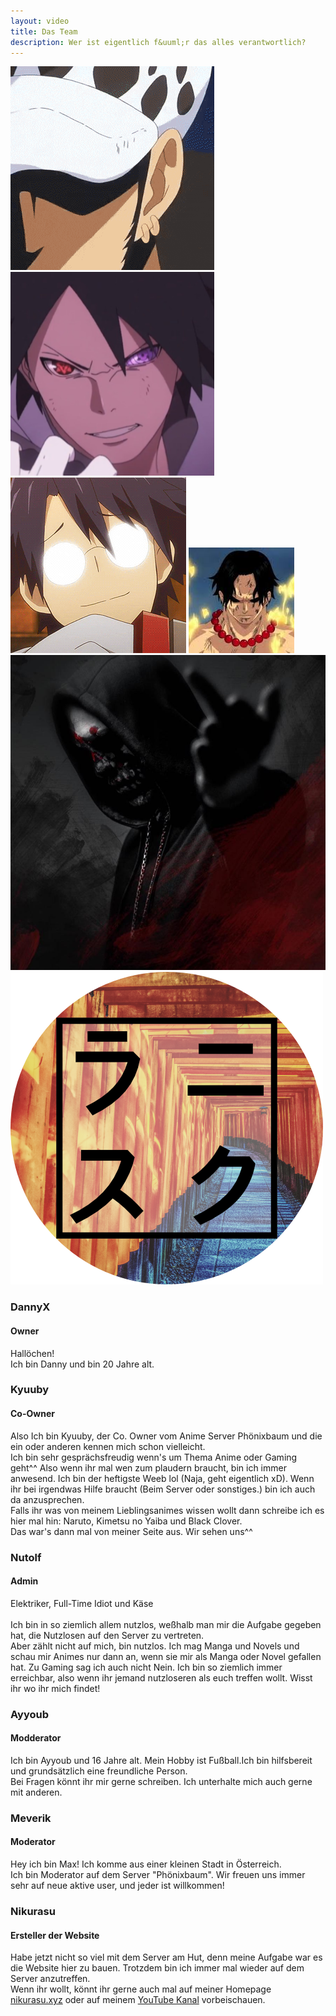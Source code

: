 ```yaml
---
layout: video
title: Das Team
description: Wer ist eigentlich f&uuml;r das alles verantwortlich?
---
```

<div class="team-section">
    <div class="ps">
        <a onclick="changesize('p1')"><img src="assets/images/danny.gif" alt="dannyx"></a>
        <a onclick="changesize('p2')"><img src="assets/images/kyuubi.png" alt="kyuuby.png"></a>
        <a onclick="changesize('p3')"><img src="assets/images/nutolf.gif" alt="nutolf"></a>
        <a onclick="changesize('p4')"><img src="assets/images/ayyoub.png" alt="ayyoub"></a>
        <a onclick="changesize('p5')"><img src="assets/images/meverik.png" alt="meveric"></a>
        <a onclick="changesize('p6')"><img src="assets/images/nikurasu.png" alt="meveric"></a>
    </div>
    <div class="section" id="p1">
        <h3 class="name">DannyX</h3>
        <h4 class="name">Owner</h4>
        <span class="border"></span>
        <p>Hallöchen!<br>
        Ich bin Danny und bin 20 Jahre alt.</p>
    </div>
     <div class="section" id="p2">
        <h3 class="name">Kyuuby</h3>
        <h4 class="name">Co-Owner</h4>
        <span class="border"></span>
        <p>Also Ich bin Kyuuby, der Co. Owner vom Anime Server Phönixbaum und die ein oder anderen kennen mich schon vielleicht.<br>
        Ich bin sehr gesprächsfreudig wenn's um Thema Anime oder Gaming geht^^ Also wenn ihr mal wen zum plaudern braucht, bin ich immer anwesend.
        Ich bin der heftigste Weeb lol (Naja, geht eigentlich xD). Wenn ihr bei irgendwas Hilfe braucht (Beim Server oder sonstiges.) bin ich auch da anzusprechen.<br>
        Falls ihr was von meinem Lieblingsanimes wissen wollt dann schreibe ich es hier mal hin: Naruto, Kimetsu no Yaiba und Black Clover.<br>
        Das war's dann mal von meiner Seite aus. Wir sehen uns^^</p>
    </div>
    <div class="section" id="p3">
        <h3 class="name">Nutolf</h3>
        <h4 class="name">Admin</h4>
        <span class="border"></span>
        <p>Elektriker, Full-Time Idiot und Käse<br><br>
        Ich bin in so ziemlich allem nutzlos, weßhalb man mir die Aufgabe gegeben hat, die Nutzlosen auf den Server zu vertreten.<br>
        Aber zählt nicht auf mich, bin nutzlos. Ich mag Manga und Novels und schau mir Animes nur dann an, wenn sie mir als Manga oder Novel gefallen hat.
        Zu Gaming sag ich auch nicht Nein. Ich bin so ziemlich immer erreichbar, also wenn ihr jemand nutzloseren als euch treffen wollt. Wisst ihr wo ihr mich findet!</p>
    </div>
    <div class="section" id="p4">
        <h3 class="name">Ayyoub</h3>
        <h4 class="name">Modderator</h4>
        <span class="border"></span>
        <p>Ich bin Ayyoub und 16 Jahre alt.
        Mein Hobby ist Fußball.Ich bin hilfsbereit und grundsätzlich eine freundliche Person.<br>
        Bei Fragen könnt ihr mir gerne schreiben. Ich unterhalte mich auch gerne mit anderen.</p>
    </div>
    <div class="section" id="p5">
        <h3 class="name">Meverik</h3>
        <h4 class="name">Moderator</h4>
        <span class="border"></span>
        <p>Hey ich bin Max! Ich komme aus einer kleinen Stadt in Österreich.<br>
        Ich bin Moderator auf dem Server "Phönixbaum". Wir freuen uns immer sehr auf neue aktive user, und jeder ist willkommen!</p>
    </div>
    <div class="section" id="p6">
        <h3 class="name">Nikurasu</h3>
        <h4 class="name">Ersteller der Website</h4>
        <span class="border"></span>
        <p>Habe jetzt nicht so viel mit dem Server am Hut, denn meine Aufgabe war es die Website hier zu bauen. Trotzdem bin ich immer mal wieder auf dem Server anzutreffen.<br>
        Wenn ihr wollt, k&ouml;nnt ihr gerne auch mal auf meiner Homepage <a href="https://www.nikurasu.xyz">nikurasu.xyz</a> oder auf meinem <a href="https://www.youtube.com/channel/UCcwpq3E1Nx-_DDPcBu_c9gg?view_as=subscriber">YouTube Kanal</a> vorbeischauen.</p>
    </div>
</div>